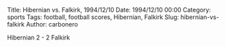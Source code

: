 Title: Hibernian vs. Falkirk, 1994/12/10
Date: 1994/12/10 00:00
Category: sports
Tags: football, football scores, Hibernian, Falkirk
Slug: hibernian-vs-falkirk
Author: carbonero


Hibernian 2 - 2 Falkirk
